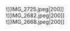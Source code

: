 ![[IMG_2725.jpeg|200]]                         
![[IMG_2682.jpeg|200]]                         
![[IMG_2668.jpeg|200]]                         